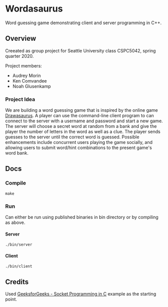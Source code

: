 # Wordasaurus
Word guessing game demonstrating client and server programming in C++.  

## Overview
Creeated as group project for Seattle University class CSPC5042, spring quarter 2020.  

Project members:
- Audrey Morin
- Ken Comvandee
- Noah Glusenkamp

### Project Idea
We are building a word guessing game that is inspired by the online game [Drawasaurus](https://www.drawasaurus.org/). A player can use the command-line client program to can connect to the server with a username and password and start a new game. The server will choose a secret word at random from a bank and give the player the number of letters in the word as well as a clue. The player sends guesses to the server until the correct word is guessed. Possible enhancements include concurrent users playing the game socially, and allowing users to submit word/hint combinations to the present game's word bank.

## Docs
### Compile
```
make
```

### Run
Can either be run using published binaries in bin directory or by compiling as above.
#### Server
```
./bin/server
```
#### Client
```
./bin/client
```

## Credits
Used [GeeksforGeeks - Socket Programming in C](https://www.geeksforgeeks.org/socket-programming-cc/) example as the starting point.